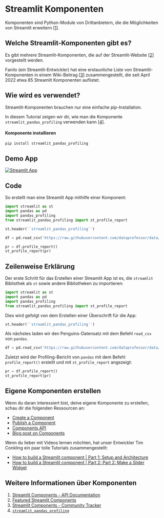 # Streamlit Komponenten

Komponenten sind Python-Module von Drittanbietern, die die Möglichkeiten von Streamlit erweitern [[1](https://docs.streamlit.io/library/components)].

## Welche Streamlit-Komponenten gibt es?

Es gibt mehrere Streamlit-Komponenten, die auf der Streamlit-Website [[2](https://streamlit.io/components)] vorgestellt werden.

Fanilo (ein Streamlit-Entwickler) hat eine erstaunliche Liste von Streamlit-Komponenten in einem Wiki-Beitrag [[3](https://discuss.streamlit.io/t/streamlit-components-community-tracker/4634)] zusammengestellt, die seit April 2022 etwa 85 Streamlit Komponenten auflistet.

## Wie wird es verwendet?

Streamlit-Komponenten brauchen nur eine einfache pip-Installation.

In diesem Tutorial zeigen wir dir, wie man die Komponente `streamlit_pandas_profiling` verwenden kann [[4](https://share.streamlit.io/okld/streamlit-gallery/main?p=pandas-profiling)].

#### Komponente installieren

```bash
pip install streamlit_pandas_profiling
```

## Demo App

[![Streamlit App](https://static.streamlit.io/badges/streamlit_badge_black_white.svg)](https://share.streamlit.io/dataprofessor/streamlit-components/)

## Code
So erstellt man eine Streamlit App mithilfe einer Komponent:
```python
import streamlit as st
import pandas as pd
import pandas_profiling
from streamlit_pandas_profiling import st_profile_report

st.header('`streamlit_pandas_profiling`')

df = pd.read_csv('https://raw.githubusercontent.com/dataprofessor/data/master/penguins_cleaned.csv')

pr = df.profile_report()
st_profile_report(pr)
```

## Zeilenweise Erklärung
Der erste Schritt für das Erstellen einer Streamlit App ist es, die `streamlit` Bibliothek als `st` sowie andere Bibliotheken zu importieren:
```python
import streamlit as st
import pandas as pd
import pandas_profiling
from streamlit_pandas_profiling import st_profile_report
```

Dies wird gefolgt von dem Erstellen einer Überschrift für die App:
```python
st.header('`streamlit_pandas_profiling`')
```

Als nächstes laden wir den Penguins-Datensatz mit dem Befehl `read_csv` von `pandas`.
```python
df = pd.read_csv('https://raw.githubusercontent.com/dataprofessor/data/master/penguins_cleaned.csv')
```

Zuletzt wird der Profiling-Bericht von `pandas` mit dem Befehl `profile_report()` erstellt und mit `st_profile_report` angezeigt:
```python
pr = df.profile_report()
st_profile_report(pr)
```

## Eigene Komponenten erstellen

Wenn du daran interessiert bist, deine eigene Komponente zu erstellen, schau dir die folgenden Ressourcen an:
- [Create a Component](https://docs.streamlit.io/library/components/create)
- [Publish a Component](https://docs.streamlit.io/library/components/publish)
- [Components API](https://docs.streamlit.io/library/components/components-api)
- [Blog post on Components](https://blog.streamlit.io/introducing-streamlit-components/)

Wenn du lieber mit Videos lernen möchten, hat unser Entwickler Tim Conkling ein paar tolle Tutorials zusammengestellt:
- [How to build a Streamlit component | Part 1: Setup and Architecture](https://youtu.be/BuD3gILJW-Q)
- [How to build a Streamlit component | Part 2: Part 2: Make a Slider Widget](https://youtu.be/QjccJl_7Jco)

## Weitere Informationen über Komponenten
1. [Streamlit Components - API Documentation](https://docs.streamlit.io/library/components)
2. [Featured Streamlit Components](https://streamlit.io/components)
3. [Streamlit Components - Community Tracker](https://discuss.streamlit.io/t/streamlit-components-community-tracker/4634)
4. [`streamlit_pandas_profiling`](https://share.streamlit.io/okld/streamlit-gallery/main?p=pandas-profiling)
